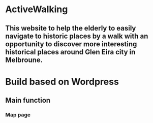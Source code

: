 # ActiveWalking

## This website to help the elderly to easily navigate to historic places by a walk with an opportunity to discover more interesting historical places around Glen Eira city in Melbroune. 

# Build based on Wordpress

## Main function
### Map page
